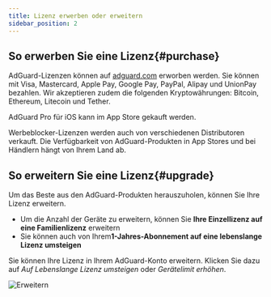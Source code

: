 ```yaml
---
title: Lizenz erwerben oder erweitern
sidebar_position: 2
---
```


## So erwerben Sie eine Lizenz{#purchase}

AdGuard-Lizenzen können auf [adguard.com](https://adguard.com/license.html) erworben werden. Sie können mit Visa, Mastercard, Apple Pay, Google Pay, PayPal, Alipay und UnionPay bezahlen. Wir akzeptieren zudem die folgenden Kryptowährungen: Bitcoin, Ethereum, Litecoin und Tether.

AdGuard Pro für iOS kann im App Store gekauft werden.

Werbeblocker-Lizenzen werden auch von verschiedenen Distributoren verkauft. Die Verfügbarkeit von AdGuard-Produkten in App Stores und bei Händlern hängt von Ihrem Land ab.

## So erweitern Sie eine Lizenz{#upgrade}

Um das Beste aus den AdGuard-Produkten herauszuholen, können Sie Ihre Lizenz erweitern.

- Um die Anzahl der Geräte zu erweitern, können Sie **Ihre Einzellizenz auf eine Familienlizenz** erweitern
- Sie können auch von Ihrem**1-Jahres-Abonnement auf eine lebenslange Lizenz umsteigen**

Sie können Ihre Lizenz in Ihrem AdGuard-Konto erweitern. Klicken Sie dazu auf *Auf Lebenslange Lizenz umsteigen* oder *Gerätelimit erhöhen*.

![Erweitern](https://cdn.adtidy.org/content/kb/ad_blocker/general/newaccount-upgrade.png)
